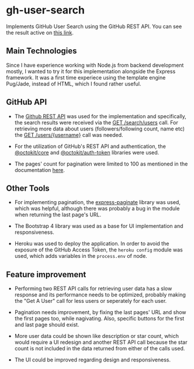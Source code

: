 # gh-user-search

Implements GitHub User Search using the GitHub REST API. You can see the result active on [this link](https://ghusersearch-kordaris.herokuapp.com/).


## Main Technologies

Since I have experience working with Node.js from backend development mostly, I wanted to try it for this implementation alongside the Express framework. It was a first time experiece using the template engine Pug/Jade, instead of HTML, which I found rather useful.


## GitHub API

* The [Github REST API](https://docs.github.com/en/rest) was used for the implementation and specifically, the search results were received via the [GET /search/users](https://docs.github.com/en/rest/reference/search#search-users) call. For retrieving more data about users (followers/following count, name etc) the [GET /users/{username}](https://docs.github.com/en/rest/reference/users#get-a-user) call was needed. 

* For the utilization of GitHub's REST API and authentication, the [@octokit/core](https://github.com/octokit/core.js) and [@octokit/auth-token](https://github.com/octokit/auth-token.js) libraries were used.

* The pages' count for pagination were limited to 100 as mentioned in the documentation [here](https://developer.github.com/v3/#pagination).


## Other Tools

* For implementing pagination, the [express-paginate](https://github.com/expressjs/express-paginate) library was used, which was helpful, although there was probably a bug in the module when returning the last page's URL.

* The Bootstrap 4 library was used as a base for UI implementation and responsiveness.

* Heroku was used to deploy the application. In order to avoid the exposure of the GitHub Access Token, the `heroku config` module was used, which adds variables in the `process.env` of node.


## Feature improvement

* Performing two REST API calls for retrieving user data has a slow response and its performance needs to be optimized, probably making the "Get A User" call for less users or seperately for each user.

* Pagination needs improvement, by fixing the last pages' URL and show the first pages too, while nagivating. Also, specific buttons for the first and last page should exist.

* More user data could be shown like description or star count, which would require a UI redesign and another REST API call because the star count is not included in the data returned from either of the calls used.

* The UI could be improved regarding design and responsiveness.
